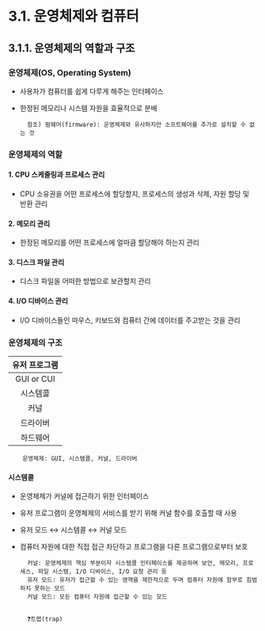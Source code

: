 # 3.1. 운영체제와 컴퓨터

## 3.1.1. 운영체제의 역할과 구조

### 운영체제(OS, Operating System)

- 사용자가 컴퓨터를 쉽게 다루게 해주는 인터페이스
- 한정된 메모리나 시스템 자원을 효율적으로 분배

        참조) 펌웨어(firmware): 운영체제와 유사하지만 소프트웨어를 추가로 설치할 수 없는 것

### 운영체제의 역할

#### 1. CPU 스케줄링과 프로세스 관리
  - CPU 소유권을 어떤 프로세스에 할당할지, 프로세스의 생성과 삭제, 자원 할당 및 반환 관리

#### 2. 메모리 관리
  - 한정된 메모리를 어떤 프로세스에 얼마큼 할당해야 하는지 관리

#### 3. 디스크 파일 관리
  - 디스크 파일을 어떠한 방법으로 보관할지 관리

#### 4. I/O 디바이스 관리
  - I/O 디바이스들인 마우스, 키보드와 컴퓨터 간에 데이터를 주고받는 것을 관리


### 운영체제의 구조
|유저 프로그램|
|:---:|
|GUI or CUI|
|시스템콜|
|커널|
|드라이버|
|하드웨어|
        운영체제: GUI, 시스템콜, 커널, 드라이버

#### 시스템콜
- 운영체제가 커널에 접근하기 위한 인터페이스
- 유저 프로그램이 운영체제의 서비스를 받기 위해 커널 함수를 호출할 때 사용
- 유저 모드 ↔ 시스템콜 ↔ 커널 모드
- 컴퓨터 자원에 대한 직접 접근 차단하고 프로그램을 다른 프로그램으로부터 보호

        커널: 운영체제의 핵심 부분이자 시스템콜 인터페이스를 제공하며 보안, 메모리, 프로세스, 파일 시스템, I/O 디바이스, I/O 요청 관리 등 
        유저 모드: 유저가 접근할 수 있는 영역을 제한적으로 두며 컴퓨터 자원에 함부로 침범하지 못하는 모드
        커널 모드: 모든 컴퓨터 자원에 접근할 수 있는 모드


        ❓트랩(trap)
